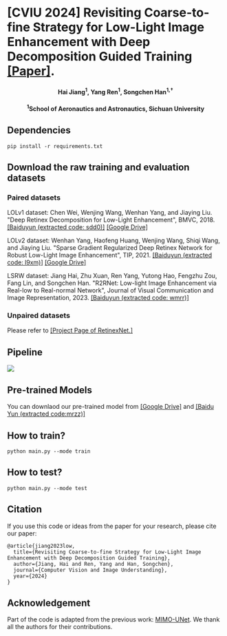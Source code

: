 # [CVIU 2024] Revisiting Coarse-to-fine Strategy for Low-Light Image Enhancement with Deep Decomposition Guided Training [[Paper]]().
<h4 align="center">Hai Jiang<sup>1</sup>, Yang Ren<sup>1</sup>, Songchen Han<sup>1,†</sup></sup></center>
<h4 align="center"><sup>1</sup>School of Aeronautics and Astronautics, Sichuan University</center>

## Dependencies
```
pip install -r requirements.txt
````

## Download the raw training and evaluation datasets
### Paired datasets 
LOLv1 dataset: Chen Wei, Wenjing Wang, Wenhan Yang, and Jiaying Liu. "Deep Retinex Decomposition for Low-Light Enhancement", BMVC, 2018. [[Baiduyun (extracted code: sdd0)]](https://pan.baidu.com/s/1spt0kYU3OqsQSND-be4UaA) [[Google Drive]](https://drive.google.com/file/d/18bs_mAREhLipaM2qvhxs7u7ff2VSHet2/view?usp=sharing)

LOLv2 dataset: Wenhan Yang, Haofeng Huang, Wenjing Wang, Shiqi Wang, and Jiaying Liu. "Sparse Gradient Regularized Deep Retinex Network for Robust Low-Light Image Enhancement", TIP, 2021. [[Baiduyun (extracted code: l9xm)]](https://pan.baidu.com/s/1U9ePTfeLlnEbr5dtI1tm5g) [[Google Drive]](https://drive.google.com/file/d/1dzuLCk9_gE2bFF222n3-7GVUlSVHpMYC/view?usp=sharing)

LSRW dataset: Jiang Hai, Zhu Xuan, Ren Yang, Yutong Hao, Fengzhu Zou, Fang Lin, and Songchen Han. "R2RNet: Low-light Image Enhancement via Real-low to Real-normal Network", Journal of Visual Communication and Image Representation, 2023. [[Baiduyun (extracted code: wmrr)]](https://pan.baidu.com/s/1XHWQAS0ZNrnCyZ-bq7MKvA)

### Unpaired datasets 
Please refer to [[Project Page of RetinexNet.]](https://daooshee.github.io/BMVC2018website/)

## Pipeline
![](./Figures/pipeline.jpg)

## Pre-trained Models 
You can downlaod our pre-trained model from [[Google Drive]](https://drive.google.com/drive/folders/1sKjGlWJt2sxHkDApymv0Tgbg4R1Q1ZCb?usp=sharing) and [[Baidu Yun (extracted code:mrzz)]](https://pan.baidu.com/s/1JOL2xlKqoaH4e8Z_fAkalQ )

## How to train?
```
python main.py --mode train
```

## How to test?
```
python main.py --mode test
```

## Citation
If you use this code or ideas from the paper for your research, please cite our paper:
```
@article{jiang2023low,
  title={Revisiting Coarse-to-fine Strategy for Low-Light Image Enhancement with Deep Decomposition Guided Training},
  author={Jiang, Hai and Ren, Yang and Han, Songchen},
  journal={Computer Vision and Image Understanding},
  year={2024}
}
```

## Acknowledgement
Part of the code is adapted from the previous work: [MIMO-UNet](https://github.com/chosj95/MIMO-UNet). We thank all the authors for their contributions.

